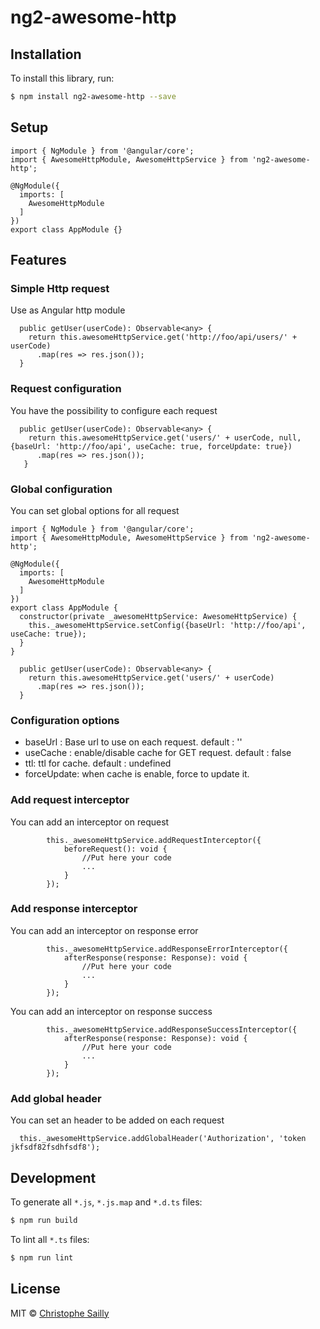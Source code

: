 # ng2-awesome-http



## Installation

To install this library, run:

```bash
$ npm install ng2-awesome-http --save
```

## Setup

```
import { NgModule } from '@angular/core';
import { AwesomeHttpModule, AwesomeHttpService } from 'ng2-awesome-http';

@NgModule({
  imports: [
    AwesomeHttpModule
  ]
})
export class AppModule {}
```

## Features

### Simple Http request

Use as Angular http module

```
  public getUser(userCode): Observable<any> {
    return this.awesomeHttpService.get('http://foo/api/users/' + userCode)
      .map(res => res.json());
  }
```

### Request configuration

You have the possibility to configure each request

```
  public getUser(userCode): Observable<any> {
    return this.awesomeHttpService.get('users/' + userCode, null, {baseUrl: 'http://foo/api', useCache: true, forceUpdate: true})
      .map(res => res.json());
   }
```


### Global configuration

You can set global options for all request

```
import { NgModule } from '@angular/core';
import { AwesomeHttpModule, AwesomeHttpService } from 'ng2-awesome-http';

@NgModule({
  imports: [
    AwesomeHttpModule
  ]
})
export class AppModule {
  constructor(private _awesomeHttpService: AwesomeHttpService) {
    this._awesomeHttpService.setConfig({baseUrl: 'http://foo/api', useCache: true});
  }
}
```


```
  public getUser(userCode): Observable<any> {
    return this.awesomeHttpService.get('users/' + userCode)
      .map(res => res.json());
  }
```

### Configuration options
- baseUrl : Base url to use on each request. default : ''
- useCache : enable/disable cache for GET request. default : false
- ttl: ttl for cache. default : undefined
- forceUpdate: when cache is enable, force to update it.

### Add request interceptor
You can add an interceptor on request
```
        this._awesomeHttpService.addRequestInterceptor({
            beforeRequest(): void {
                //Put here your code
                ...
            }
        });

```

### Add response interceptor
You can add an interceptor on response error
```
        this._awesomeHttpService.addResponseErrorInterceptor({
            afterResponse(response: Response): void {
                //Put here your code
                ...
            }
        });
```

You can add an interceptor on response success
```
        this._awesomeHttpService.addResponseSuccessInterceptor({
            afterResponse(response: Response): void {
                //Put here your code
                ...
            }
        });
```

### Add global header
You can set an header to be added on each request

```
  this._awesomeHttpService.addGlobalHeader('Authorization', 'token jkfsdf82fsdhfsdf8');
```

## Development

To generate all `*.js`, `*.js.map` and `*.d.ts` files:

```bash
$ npm run build
```

To lint all `*.ts` files:

```bash
$ npm run lint
```

## License

MIT © [Christophe Sailly](christophe.sailly@gmail.com)
